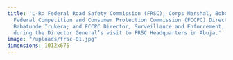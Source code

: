 ```yaml
---
title: 'L-R: Federal Road Safety Commission (FRSC), Corps Marshal, Boboye Oyeyemi;
  Federal Competition and Consumer Protection Commission (FCCPC) Director General,
  Babatunde Irukera; and FCCPC Director, Surveillance and Enforcement, Mrs Leke Ogundipe
  during the Director General’s visit to FRSC Headquarters in Abuja.'
image: "/uploads/frsc-01.jpg"
dimensions: 1012x675
---
```


